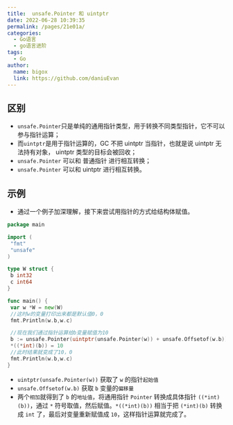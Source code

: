 ```yaml
---
title:  unsafe.Pointer 和 uintptr
date: 2022-06-28 10:39:35
permalink: /pages/21e01a/
categories:
  - Go语言
  - go语言进阶
tags:
  - Go
author: 
  name: bigox
  link: https://github.com/daniuEvan
---
```

## 区别

- `unsafe.Pointer`只是单纯的通用指针类型，用于转换不同类型指针，它不可以参与指针运算；
- 而`uintptr`是用于指针运算的，GC 不把 uintptr 当指针，也就是说 uintptr 无法持有对象， uintptr 类型的目标会被回收；
- `unsafe.Pointer` 可以和 普通指针 进行相互转换；
- `unsafe.Pointer` 可以和 uintptr 进行相互转换。

## 示例

- 通过一个例子加深理解，接下来尝试用指针的方式给结构体赋值。

```go
package main

import (
 "fmt"
 "unsafe"
)

type W struct {
 b int32
 c int64
}

func main() {
 var w *W = new(W)
 //这时w的变量打印出来都是默认值0，0
 fmt.Println(w.b,w.c)

 //现在我们通过指针运算给b变量赋值为10
 b := unsafe.Pointer(uintptr(unsafe.Pointer(w)) + unsafe.Offsetof(w.b))
 *((*int)(b)) = 10
 //此时结果就变成了10，0
 fmt.Println(w.b,w.c)
}
```

- `uintptr(unsafe.Pointer(w))` 获取了 `w` 的指针`起始值`
- `unsafe.Offsetof(w.b)` 获取 `b` 变量的`偏移量`
- 两个`相加`就得到了 `b` 的`地址值`，将通用指针 `Pointer` 转换成具体指针 `((*int)(b))`，通过 `*` 符号取值，然后赋值。`*((*int)(b))` 相当于把 `(*int)(b)` 转换成 `int` 了，最后对变量重新赋值成 `10`，这样指针运算就完成了。